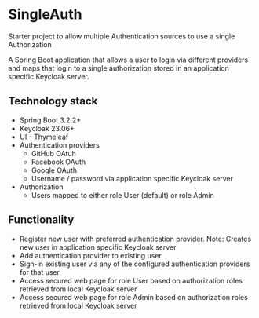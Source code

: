# SingleAuth

Starter project to allow multiple Authentication sources to use a single Authorization

A Spring Boot application that allows a user to login via different providers and maps that login to a single authorization stored in an application specific Keycloak server.

## Technology stack
- Spring Boot 3.2.2+
- Keycloak 23.06+
- UI - Thymeleaf
- Authentication providers
    - GitHub OAtuh
    - Facebook OAuth
    - Google OAuth
    - Username / password via application specific Keycloak server
- Authorization
    - Users mapped to either role User (default) or role Admin

## Functionality
- Register new user with preferred authentication provider.  Note: Creates new user in application specific Keycloak server
- Add authentication provider to existing user.
- Sign-in existing user via any of the configured authentication providers for that user
- Access secured web page for role User based on authorization roles retrieved from local Keycloak server
- Access secured web page for role Admin based on authorization roles retrieved from local Keycloak server

